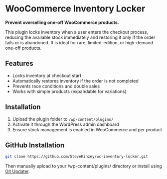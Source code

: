 # WooCommerce Inventory Locker

**Prevent overselling one-off WooCommerce products.**

This plugin locks inventory when a user enters the checkout process, reducing the available stock immediately and restoring it only if the order fails or is abandoned. It is ideal for rare, limited-edition, or high-demand one-off products.

## Features
- Locks inventory at checkout start
- Automatically restores inventory if the order is not completed
- Prevents race conditions and double sales
- Works with simple products (expandable for variations)

## Installation
1. Upload the plugin folder to `/wp-content/plugins/`
2. Activate it through the WordPress admin dashboard
3. Ensure stock management is enabled in WooCommerce and per product

## GitHub Installation

```bash
git clone https://github.com/SteveKinzey/wc-inventory-locker.git
```

Then manually upload to your /wp-content/plugins/ directory or install using [Git Updater](https://github.com/afragen/git-updater).
